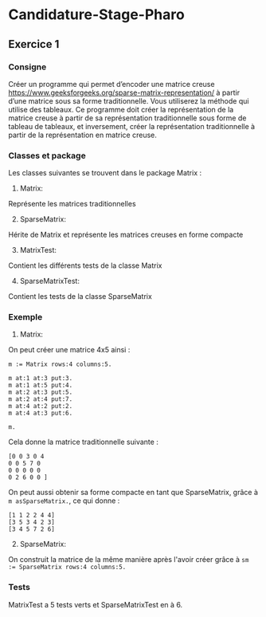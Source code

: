 # Candidature-Stage-Pharo

## Exercice 1
### Consigne
Créer un programme qui permet d’encoder une matrice creuse https://www.geeksforgeeks.org/sparse-matrix-representation/ à partir d’une matrice sous sa forme traditionnelle. Vous utiliserez la méthode qui utilise des tableaux. Ce programme doit créer la représentation de la matrice creuse à partir de sa représentation traditionnelle sous forme de tableau de tableaux, et inversement, créer la représentation traditionnelle à partir de la représentation en matrice creuse.
### Classes et package
Les classes suivantes se trouvent dans le package Matrix :
1) Matrix:
   
Représente les matrices traditionnelles

2) SparseMatrix:
   
Hérite de Matrix et représente les matrices creuses en forme compacte

3) MatrixTest:
   
Contient les différents tests de la classe Matrix

4) SparseMatrixTest:
   
Contient les tests de la classe SparseMatrix
### Exemple
1) Matrix:

On peut créer une matrice 4x5 ainsi :
```
m := Matrix rows:4 columns:5.

m at:1 at:3 put:3.
m at:1 at:5 put:4.
m at:2 at:3 put:5.
m at:2 at:4 put:7.
m at:4 at:2 put:2.
m at:4 at:3 put:6.

m.
```
Cela donne la matrice traditionnelle suivante :
```
[0 0 3 0 4
0 0 5 7 0
0 0 0 0 0
0 2 6 0 0 ]
```

On peut aussi obtenir sa forme compacte en tant que SparseMatrix, grâce à `m asSparseMatrix.`, ce qui donne :
```
[1 1 2 2 4 4]
[3 5 3 4 2 3]
[3 4 5 7 2 6]
```

2) SparseMatrix:
   
On construit la matrice de la même manière après l'avoir créer grâce à `sm := SparseMatrix rows:4 columns:5.`
### Tests
MatrixTest a 5 tests verts et SparseMatrixTest en à 6.

